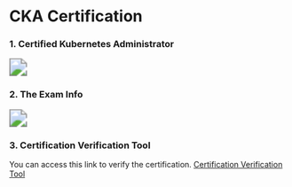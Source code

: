 # CKA Certification




### 1. Certified Kubernetes Administrator

<img src="https://cdn.jsdelivr.net/gh/yeliansong/github-blog-PIC/blog-images/007S8ZIlgy1gf4lrnhi3oj315m0u07wh.jpg" style="zoom:200%;" />



### 2. The Exam Info

<img src="https://cdn.jsdelivr.net/gh/yeliansong/github-blog-PIC/blog-images/007S8ZIlgy1gf4lvw2z43j30o00h6myj.jpg" style="zoom:200%;" />



### 3. Certification Verification Tool

You can access this link to verify the certification.
[Certification Verification Tool](https://training.linuxfoundation.org/certification/verify/)




